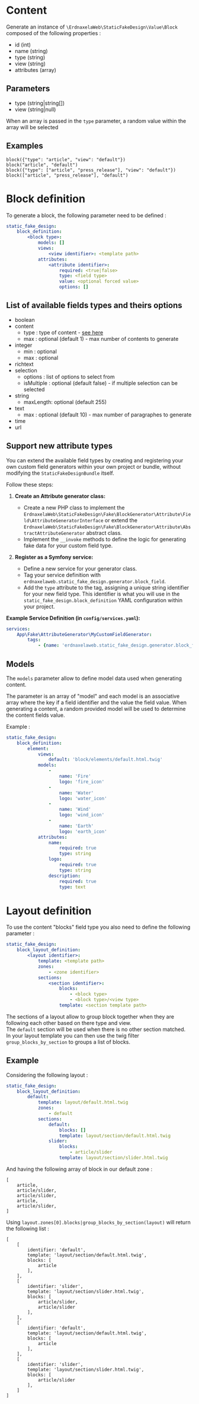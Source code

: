 # Content

Generate an instance of `\ErdnaxelaWeb\StaticFakeDesign\Value\Block` composed of the following properties :

- id (int)
- name (string)
- type (string)
- view (string)
- attributes (array)

## Parameters
- type (string|string[])
- view (string|null)

When an array is passed in the `type` parameter, a random value within the array will be selected

## Examples
```twig
block({"type": "article", "view": "default"})
block("article", "default")
block({"type": ["article", "press_release"], "view": "default"})
block(["article", "press_release"], "default")
```

# Block definition

To generate a block, the following parameter need to be defined :

```yaml
static_fake_design:
    block_definition:
        <block type>:
            models: []
            views:
                <view identifier>: <template path>
            attributes:
                <attribute identifier>:
                    required: <true|false>
                    type: <field type>
                    value: <optional forced value>
                    options: []
```
##  List of available fields types and theirs options
- boolean
- content
    - type : type of content - [see here](content.md)
    - max : optional (default 1) - max number of contents to generate
- integer
    - min : optional
    - max : optional
- richtext
- selection
    - options : list of options to select from
    - isMultiple : optional (default false) - if multiple selection can be selected
- string
    - maxLength: optional (default 255)
- text
    - max : optional (default 10) - max number of paragraphes to generate
- time
- url

## Support new attribute types

You can extend the available field types by creating and registering your own custom field generators within your own project or bundle, without modifying the `StaticFakeDesignBundle` itself.

Follow these steps:

1.  **Create an Attribute generator class:**
    *   Create a new PHP class to implement the `ErdnaxelaWeb\StaticFakeDesign\Fake\BlockGenerator\Attribute\Field\AttributeGeneratorInterface` or extend the `ErdnaxelaWeb\StaticFakeDesign\Fake\BlockGenerator\Attribute\AbstractAttributeGenerator` abstract class.
    *   Implement the `__invoke` methods to define the logic for generating fake data for your custom field type.

2.  **Register as a Symfony service:**
    *   Define a new service for your generator class.
    *   Tag your service definition with `erdnaxelaweb.static_fake_design.generator.block_field`.
    *   Add the `type` attribute to the tag, assigning a unique string identifier for your new field type. This identifier is what you will use in the `static_fake_design.block_definition` YAML configuration within your project.

**Example Service Definition (in `config/services.yaml`):**

```yaml
services:
    App\Fake\AttributeGenerator\MyCustomFieldGenerator:
        tags:
            - {name: 'erdnaxelaweb.static_fake_design.generator.block_field', type: 'my_custom_field'}
```

## Models

The `models` parameter allow to define model data used when generating content.

The parameter is an array of "model" and each model is an associative array where the key if a field identifier and the value the field value.
When generating a content, a random provided model will be used to determine the content fields value.

Example :
```yaml
static_fake_design:
    block_definition:
        element:
            views:
                default: 'block/elements/default.html.twig'
            models:
                -
                    name: 'Fire'
                    logo: 'fire_icon'
                -
                    name: 'Water'
                    logo: 'water_icon'
                -
                    name: 'Wind'
                    logo: 'wind_icon'
                -
                    name: 'Earth'
                    logo: 'earth_icon'
            attributes:
                name:
                    required: true
                    type: string
                logo:
                    required: true
                    type: string
                description:
                    required: true
                    type: text
```

# Layout definition

To use the content "blocks" field type you also need to define the following parameter :

```yaml
static_fake_design:
    block_layout_definition:
        <layout identifier>:
            template: <template path>
            zones:
                - <zone identifier>
            sections:
                <section identifier>:
                    blocks: 
                        - <block type>
                        - <block type>/<view type>
                    template: <section template path>
```

The sections of a layout allow to group block together when they are following each other based on there type and view.\
The `default` section will be used when there is no other section matched.\
In your layout template you can then use the twig filter `group_blocks_by_section` to groups a list of blocks.

## Example
Considering the following layout :

```yaml
static_fake_design:
    block_layout_definition:
        default:
            template: layout/default.html.twig
            zones:
                - default
            sections:
                default:
                    blocks: []
                    template: layout/section/default.html.twig
                slider:
                    blocks: 
                        - article/slider
                    template: layout/section/slider.html.twig
```

And having the following array of block in our default zone :
````twig
[
    article,
    article/slider,
    article/slider,
    article,
    article/slider,
]
````

Using `layout.zones[0].blocks|group_blocks_by_section(layout)` will return the following list :

````twig
[
    [
        identifier: 'default',
        template: 'layout/section/default.html.twig',
        blocks: [
            article
        ],
    ],
    [
        identifier: 'slider',
        template: 'layout/section/slider.html.twig',
        blocks: [
            article/slider,
            article/slider
        ],
    ],
    [
        identifier: 'default',
        template: 'layout/section/default.html.twig',
        blocks: [
            article
        ],
    ],
    [
        identifier: 'slider',
        template: 'layout/section/slider.html.twig',
        blocks: [
            article/slider
        ],
    ]
]
````
